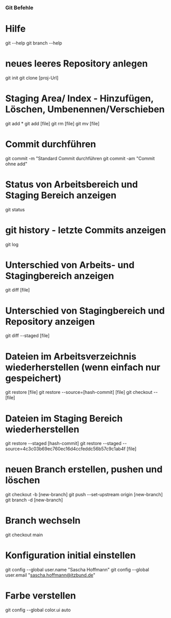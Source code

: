 ### Git Befehle

# Hilfe
git --help
git branch --help

# neues leeres Repository anlegen
git init
git clone [proj-Url]

# Staging Area/ Index - Hinzufügen, Löschen, Umbenennen/Verschieben 
git add *
git add [file]
git rm [file]
git mv [file] 

# Commit durchführen
git commit -m "Standard Commit durchführen
git commit -am "Commit ohne add"

# Status von Arbeitsbereich und Staging Bereich anzeigen
git status

# git history - letzte Commits anzeigen
git log

# Unterschied von Arbeits- und Stagingbereich anzeigen
git diff [file]

# Unterschied von Stagingbereich und Repository anzeigen
git diff --staged [file]

# Dateien im Arbeitsverzeichnis wiederherstellen (wenn einfach nur gespeichert)
git restore [file]
git restore --source=[hash-commit] [file]
git checkout -- [file]

# Dateien im Staging Bereich wiederherstellen 
git restore --staged [hash-commit]
git restore --staged --source=4c3c03b69ec760ec16d4ccfeddc56b57c9c1ab4f [file]

# neuen Branch erstellen, pushen und löschen
git checkout -b [new-branch]
git push --set-upstream origin [new-branch]
git branch -d [new-branch]

# Branch wechseln
git checkout main

# Konfiguration initial einstellen
git config --global user.name "Sascha Hoffmann"
git config --global user.email "sascha.hoffmann@itzbund.de"

# Farbe verstellen
git config --global color.ui auto